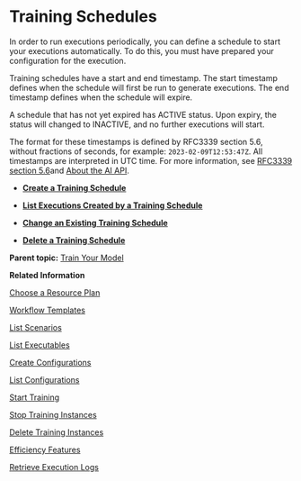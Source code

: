 <!-- loio2b702f8b3d0746f685ac4eea4eeb1755 -->

# Training Schedules

In order to run executions periodically, you can define a schedule to start your executions automatically. To do this, you must have prepared your configuration for the execution.

Training schedules have a start and end timestamp. The start timestamp defines when the schedule will first be run to generate executions. The end timestamp defines when the schedule will expire.

A schedule that has not yet expired has ACTIVE status. Upon expiry, the status will changed to INACTIVE, and no further executions will start.

The format for these timestamps is defined by RFC3339 section 5.6, without fractions of seconds, for example: `2023-02-09T12:53:47Z`. All timestamps are interpreted in UTC time. For more information, see [RFC3339 section 5.6](https://www.rfc-editor.org/rfc/rfc3339#section-5.6)and [About the AI API](about-the-ai-api-716d4c3.md).

-   **[Create a Training Schedule](create-a-training-schedule-bd409a9.md "")**  

-   **[List Executions Created by a Training Schedule](list-executions-created-by-a-training-schedule-2c1ecfb.md "")**  

-   **[Change an Existing Training Schedule](change-an-existing-training-schedule-18caf4b.md "")**  

-   **[Delete a Training Schedule](delete-a-training-schedule-9dc25e1.md "")**  


**Parent topic:** [Train Your Model](train-your-model-a9ceb06.md "You execute a training workflow to train your AI learning model.")

**Related Information**  


[Choose a Resource Plan](choose-a-resource-plan-57f4f19.md "You can configure SAP AI Core to use different infrastructure resources for different tasks, based on demand. SAP AI Core provides several preconfigured infrastructure bundles called “resource plans” for this purpose.")

[Workflow Templates](workflow-templates-83523ab.md "Here, you can find a minimal workflow example template, that can be adapted to meet the requirements of your workflow.")

[List Scenarios](list-scenarios-deedde5.md "")

[List Executables](list-executables-80895a4.md "")

[Create Configurations](create-configurations-884ae34.md "")

[List Configurations](list-configurations-8074b2a.md "")

[Start Training](start-training-54b44e4.md "")

[Stop Training Instances](stop-training-instances-3d85344.md "")

[Delete Training Instances](delete-training-instances-612ce17.md "")

[Efficiency Features](efficiency-features-4cb76f7.md "Discover features of the SAP AI Core runtime that improve efficiency and help manage resource consumption.")

[Retrieve Execution Logs](retrieve-execution-logs-fbc55d3.md "Information about API processing and metrics, are stored and accessed in the deployment and execution logs.")

